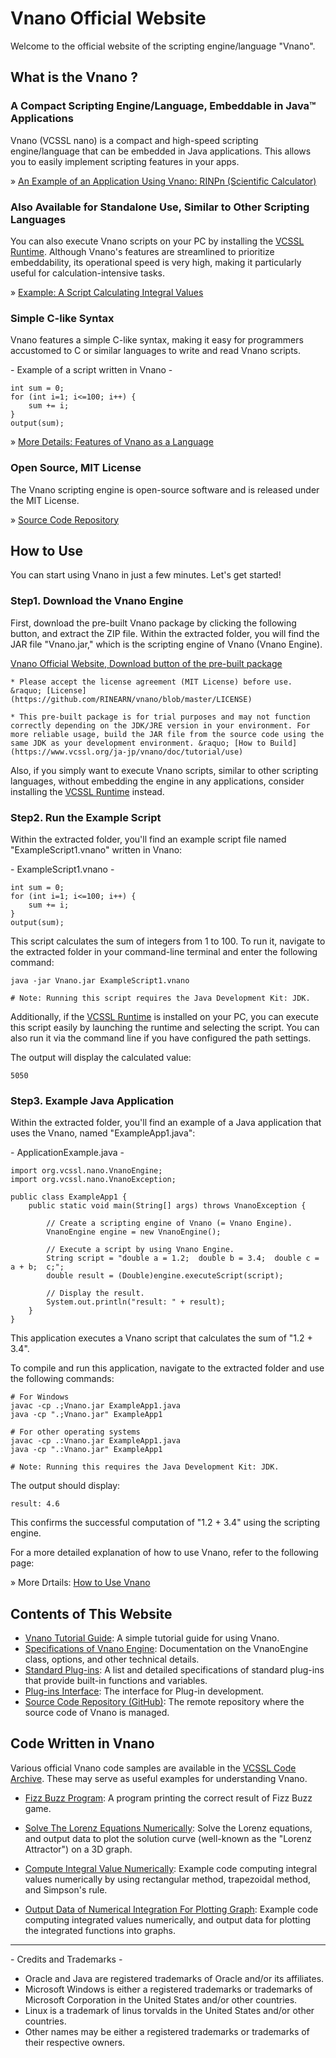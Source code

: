 # Vnano Official Website

Welcome to the official website of the scripting engine/language "Vnano".


## What is the Vnano ?

### A Compact Scripting Engine/Language, Embeddable in Java&trade; Applications

Vnano (VCSSL nano) is a compact and high-speed scripting engine/language that can be embedded in Java applications. This allows you to easily implement scripting features in your apps.

&raquo; [An Example of an Application Using Vnano: RINPn (Scientific Calculator)](https://www.rinearn.com/en-us/rinpn/)

### Also Available for Standalone Use, Similar to Other Scripting Languages

You can also execute Vnano scripts on your PC by installing the [VCSSL Runtime](https://www.vcssl.org/en-us/download/).
Although Vnano's features are streamlined to prioritize embeddability, its operational speed is very high, making it particularly useful for calculation-intensive tasks.

&raquo; [Example: A Script Calculating Integral Values](https://www.vcssl.org/en-us/code/archive/0001/7800-vnano-integral-output/)

### Simple C-like Syntax

Vnano features a simple C-like syntax, making it easy for programmers accustomed to C or similar languages to write and read Vnano scripts.

\- Example of a script written in Vnano -

    int sum = 0;
    for (int i=1; i<=100; i++) {
        sum += i;
    }
    output(sum);

&raquo; [More Details: Features of Vnano as a Language](https://www.vcssl.org/en-us/vnano/doc/tutorial/language)

### Open Source, MIT License

The Vnano scripting engine is open-source software and is released under the MIT License.

&raquo; [Source Code Repository](https://github.com/RINEARN/vnano)


## How to Use

You can start using Vnano in just a few minutes. Let's get started!

### Step1. Download the Vnano Engine

First, download the pre-built Vnano package by clicking the following button, and extract the ZIP file. Within the extracted folder, you will find the JAR file "Vnano.jar," which is the scripting engine of Vnano (Vnano Engine).

[Vnano Official Website, Download button of the pre-built package](https://www.vcssl.org/en-us/vnano/)

    * Please accept the license agreement (MIT License) before use. &raquo; [License](https://github.com/RINEARN/vnano/blob/master/LICENSE)

    * This pre-built package is for trial purposes and may not function correctly depending on the JDK/JRE version in your environment. For more reliable usage, build the JAR file from the source code using the same JDK as your development environment. &raquo; [How to Build](https://www.vcssl.org/ja-jp/vnano/doc/tutorial/use)

Also, if you simply want to execute Vnano scripts, similar to other scripting languages, without embedding the engine in any applications, consider installing the [VCSSL Runtime](https://www.vcssl.org/en-us/download/) instead.


### Step2. Run the Example Script

Within the extracted folder, you'll find an example script file named "ExampleScript1.vnano" written in Vnano:

\- ExampleScript1.vnano -

    int sum = 0;
    for (int i=1; i<=100; i++) {
        sum += i;
    }
    output(sum);

This script calculates the sum of integers from 1 to 100. To run it, navigate to the extracted folder in your command-line terminal and enter the following command:

    java -jar Vnano.jar ExampleScript1.vnano

    # Note: Running this script requires the Java Development Kit: JDK.

Additionally, if the [VCSSL Runtime](https://www.vcssl.org/en-us/download/) is installed on your PC, you can execute this script easily by launching the runtime and selecting the script. You can also run it via the command line if you have configured the path settings.

The output will display the calculated value:

    5050


### Step3. Example Java Application

Within the extracted folder, you'll find an example of a Java application that uses the Vnano, named "ExampleApp1.java":

\- ApplicationExample.java -

    import org.vcssl.nano.VnanoEngine;
    import org.vcssl.nano.VnanoException;

    public class ExampleApp1 {
        public static void main(String[] args) throws VnanoException {

            // Create a scripting engine of Vnano (= Vnano Engine).
            VnanoEngine engine = new VnanoEngine();

            // Execute a script by using Vnano Engine.
            String script = "double a = 1.2;  double b = 3.4;  double c = a + b;  c;";
            double result = (Double)engine.executeScript(script);

            // Display the result.
            System.out.println("result: " + result);
        }
    }

This application executes a Vnano script that calculates the sum of "1.2 + 3.4".

To compile and run this application, navigate to the extracted folder and use the following commands:

    # For Windows
    javac -cp .;Vnano.jar ExampleApp1.java
    java -cp ".;Vnano.jar" ExampleApp1

    # For other operating systems
    javac -cp .:Vnano.jar ExampleApp1.java
    java -cp ".:Vnano.jar" ExampleApp1

    # Note: Running this requires the Java Development Kit: JDK.

The output should display:

    result: 4.6

This confirms the successful computation of "1.2 + 3.4" using the scripting engine.

For a more detailed explanation of how to use Vnano, refer to the following page:

&raquo; More Drtails: [How to Use Vnano](https://www.vcssl.org/ja-jp/vnano/doc/tutorial/)


## Contents of This Website

* [Vnano Tutorial Guide](https://www.vcssl.org/en-us/vnano/doc/tutorial/): A simple tutorial guide for using Vnano.
* [Specifications of Vnano Engine](https://www.vcssl.org/en-us/vnano/spec/): Documentation on the VnanoEngine class, options, and other technical details.
* [Standard Plug-ins](https://www.vcssl.org/en-us/vnano/plugin/): A list and detailed specifications of standard plug-ins that provide built-in functions and variables.
* [Plug-ins Interface](https://www.vcssl.org/ja-jp/doc/connect/): 
The interface for Plug-in development.
* [Source Code Repository (GitHub)](https://github.com/RINEARN/vnano): The remote repository where the source code of Vnano is managed.


## Code Written in Vnano

Various official Vnano code samples are available in the [VCSSL Code Archive](https://www.vcssl.org/en-us/code/). These may serve as useful examples for understanding Vnano.

* [Fizz Buzz Program](https://www.vcssl.org/en-us/code/archive/0002/0100-vnano-fizz-buzz/): A program printing the correct result of Fizz Buzz game.

* [Solve The Lorenz Equations Numerically](https://www.vcssl.org/en-us/code/archive/0001/8000-vnano-lorenz-attractor/): Solve the Lorenz equations, and output data to plot the solution curve (well-known as the "Lorenz Attractor") on a 3D graph.

* [Compute Integral Value Numerically](https://www.vcssl.org/en-us/code/archive/0001/7800-vnano-integral-output/): Example code computing integral values numerically by using rectangular method, trapezoidal method, and Simpson's rule.

* [Output Data of Numerical Integration For Plotting Graph](https://www.vcssl.org/en-us/code/archive/0001/7900-vnano-integral-for-plot-graph/): Example code computing integrated values numerically, and output data for plotting the integrated functions into graphs.


---

\- Credits and Trademarks -

* Oracle and Java are registered trademarks of Oracle and/or its affiliates.
* Microsoft Windows is either a registered trademarks or trademarks of Microsoft Corporation in the United States and/or other countries.
* Linux is a trademark of linus torvalds in the United States and/or other countries.
* Other names may be either a registered trademarks or trademarks of their respective owners.

